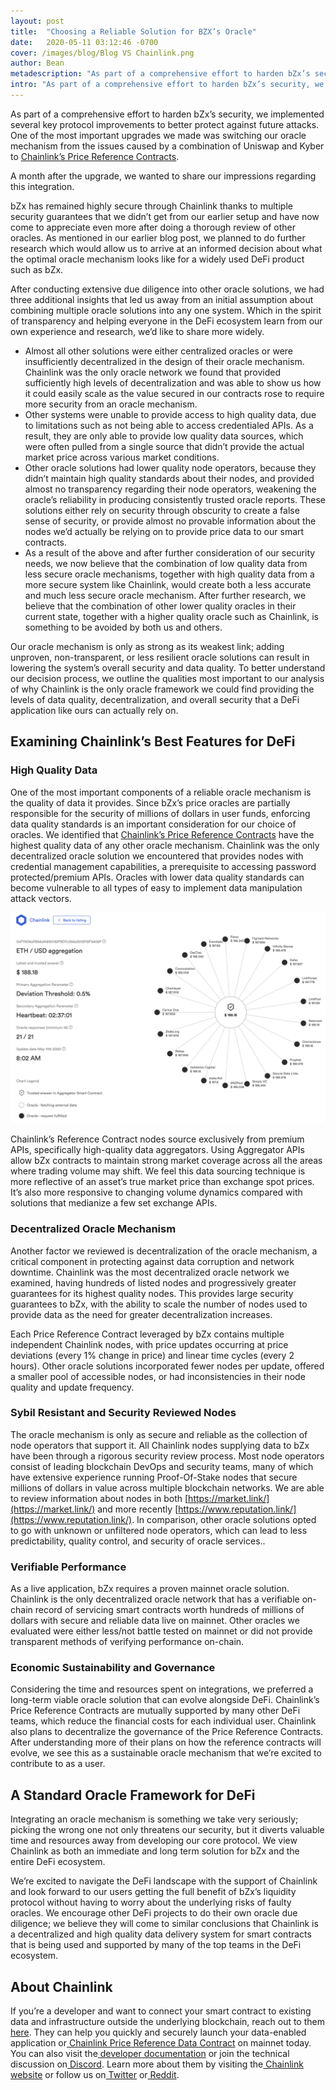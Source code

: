 ```yaml
---
layout: post
title:  "Choosing a Reliable Solution for BZX’s Oracle"
date:   2020-05-11 03:12:46 -0700
cover: /images/blog/Blog VS Chainlink.png
author: Bean
metadescription: "As part of a comprehensive effort to harden bZx’s security, we implemented several key protocol improvements to better protect against future attacks."
intro: "As part of a comprehensive effort to harden bZx’s security, we implemented several key protocol improvements to better protect against future attacks."
---
```


As part of a comprehensive effort to harden bZx’s security, we implemented several key protocol improvements to better protect against future attacks. One of the most important upgrades we made was switching our oracle mechanism from the issues caused by a combination of Uniswap and Kyber to [Chainlink’s Price Reference Contracts](https://feeds.chain.link/).

A month after the upgrade, we wanted to share our impressions regarding this integration.

bZx has remained highly secure through Chainlink thanks to multiple security guarantees that we didn’t get from our earlier setup and have now come to appreciate even more after doing a thorough review of other oracles. As mentioned in our earlier blog post, we planned to do further research which would allow us to arrive at an informed decision about what the optimal oracle mechanism looks like for a widely used DeFi product such as bZx.

After conducting extensive due diligence into other oracle solutions, we had three additional insights that led us away from an initial assumption about combining multiple oracle solutions into any one system. Which in the spirit of transparency and helping everyone in the DeFi ecosystem learn from our own experience and research, we’d like to share more widely.



* Almost all other solutions were either centralized oracles or were insufficiently decentralized in the design of their oracle mechanism. Chainlink was the only oracle network we found that provided sufficiently high levels of decentralization and was able to show us how it could easily scale as the value secured in our contracts rose to require more security from an oracle mechanism.
* Other systems were unable to provide access to high quality data, due to limitations such as not being able to access credentialed APIs. As a result, they are only able to provide low quality data sources, which were often pulled from a single source that didn’t provide the actual market price across various market conditions.
* Other oracle solutions had lower quality node operators, because they didn’t maintain high quality standards about their nodes, and provided almost no transparency regarding their node operators, weakening the oracle’s reliability in producing consistently trusted oracle reports. These solutions either rely on security through obscurity to create a false sense of security, or provide almost no provable information about the nodes we’d actually be relying on to provide price data to our smart contracts.
* As a result of the above and after further consideration of our security needs, we now believe that the combination of low quality data from less secure oracle mechanisms, together with high quality data from a more secure system like Chainlink, would create both a less accurate and much less secure oracle mechanism. After further research, we believe that the combination of other lower quality oracles in their current state, together with a higher quality oracle such as Chainlink, is something to be avoided by both us and others.

Our oracle mechanism is only as strong as its weakest link; adding unproven, non-transparent, or less resilient oracle solutions can result in lowering the system’s overall security and data quality. To better understand our decision process, we outline the qualities most important to our analysis of why Chainlink is the only oracle framework we could find providing the levels of data quality, decentralization, and overall security that a DeFi application like ours can actually rely on.

## Examining Chainlink’s Best Features for DeFi

### High Quality Data

One of the most important components of a reliable oracle mechanism is the quality of data it provides. Since bZx’s price oracles are partially responsible for the security of millions of dollars in user funds, enforcing data quality standards is an important consideration for our choice of oracles. We identified that [Chainlink’s Price Reference Contracts](https://feeds.chain.link/) have the highest quality data of any other oracle mechanism. Chainlink was the only decentralized oracle solution we encountered that provides nodes with credential management capabilities, a prerequisite to accessing password protected/premium APIs. Oracles with lower data quality standards can become vulnerable to all types of easy to implement data manipulation attack vectors.

![](/images/blog/Decentralized_Price_Reference_Data___Chainlink.png)

Chainlink’s Reference Contract nodes source exclusively from premium APIs, specifically high-quality data aggregators. Using Aggregator APIs allow bZx contracts to maintain strong market coverage across all the areas where trading volume may shift. We feel this data sourcing technique is more reflective of an asset’s true market price than exchange spot prices. It’s also more responsive to changing volume dynamics compared with solutions that medianize a few set exchange APIs.

### Decentralized Oracle Mechanism

Another factor we reviewed is decentralization of the oracle mechanism, a critical component in protecting against data corruption and network downtime. Chainlink was the most decentralized oracle network we examined, having hundreds of listed nodes and progressively greater guarantees for its highest quality nodes. This provides large security guarantees to bZx, with the ability to scale the number of nodes used to provide data as the need for greater decentralization increases.  

Each Price Reference Contract leveraged by bZx contains multiple independent Chainlink nodes, with price updates occurring at price deviations (every 1% change in price) and linear time cycles (every 2 hours). Other oracle solutions incorporated fewer nodes per update, offered a smaller pool of accessible nodes, or had inconsistencies in their node quality and update frequency.

### Sybil Resistant and Security Reviewed Nodes

The oracle mechanism is only as secure and reliable as the collection of node operators that support it. All Chainlink nodes supplying data to bZx have been through a rigorous security review process. Most node operators consist of leading blockchain DevOps and security teams, many of which have extensive experience running Proof-Of-Stake nodes that secure millions of dollars in value across multiple blockchain networks. We are able to review information about nodes in both [https://market.link/](https://market.link/) and more recently [https://www.reputation.link/](https://www.reputation.link/). In comparison, other oracle solutions opted to go with unknown or unfiltered node operators, which can lead to less predictability, quality control, and security of oracle services..  

### Verifiable Performance

As a live application, bZx requires a proven mainnet oracle solution. Chainlink is the only decentralized oracle network that has a verifiable on-chain record of servicing smart contracts worth hundreds of millions of dollars with secure and reliable data live on mainnet. Other oracles we evaluated were either less/not battle tested on mainnet or did not provide transparent methods of verifying performance on-chain.

### Economic Sustainability and Governance

Considering the time and resources spent on integrations, we preferred a long-term viable oracle solution that can evolve alongside DeFi. Chainlink’s Price Reference Contracts are mutually supported by many other DeFi teams, which reduce the financial costs for each individual user. Chainlink also plans to decentralize the governance of the Price Reference Contracts. After understanding more of their plans on how the reference contracts will evolve, we see this as a sustainable oracle mechanism that we’re excited to contribute to as a user.

## A Standard Oracle Framework for DeFi

Integrating an oracle mechanism is something we take very seriously; picking the wrong one not only threatens our security, but it diverts valuable time and resources away from developing our core protocol. We view Chainlink as both an immediate and long term solution for bZx and the entire DeFi ecosystem.

We’re excited to navigate the DeFi landscape with the support of Chainlink and look forward to our users getting the full benefit of bZx’s liquidity protocol without having to worry about the underlying risks of faulty oracles. We encourage other DeFi projects to do their own oracle due diligence; we believe they will come to similar conclusions that Chainlink is a decentralized and high quality data delivery system for smart contracts that is being used and supported by many of the top teams in the DeFi ecosystem.

## About Chainlink

If you’re a developer and want to connect your smart contract to existing data and infrastructure outside the underlying blockchain, reach out to them[ here](https://chainlink.typeform.com/to/gEwrPO). They can help you quickly and securely launch your data-enabled application or[ Chainlink Price Reference Data Contract](https://feeds.chain.link/) on mainnet today. You can also visit the[ developer documentation](https://docs.chain.link) or join the technical discussion on[ Discord](https://discordapp.com/invite/aSK4zew). Learn more about them by visiting the[ Chainlink website](https://chain.link) or follow us on[ Twitter](https://twitter.com/chainlink) or[ Reddit](https://www.reddit.com/r/Chainlink/).
